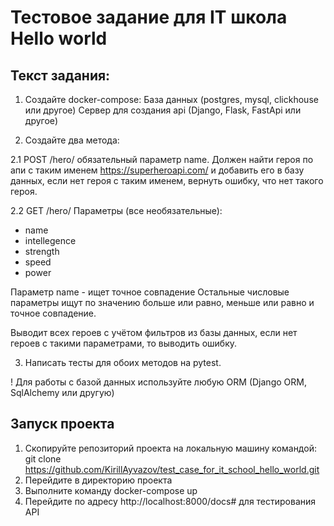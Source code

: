 # Тестовое задание для IT школа Hello world


## Текст задания:
1. Создайте docker-compose:
База данных (postgres, mysql, clickhouse или другое)
Сервер для создания api (Django, Flask, FastApi или другое)

2. Создайте два метода:

2.1 POST /hero/ обязательный параметр name. Должен найти героя по апи с таким именем https://superheroapi.com/ и добавить его в базу данных, если нет героя с таким именем, вернуть ошибку, что нет такого героя.

2.2 GET /hero/
Параметры (все необязательные):
- name
- intellegence
- strength
- speed
- power

Параметр name - ищет точное совпадение
Остальные числовые параметры ищут по значению больше или равно, меньше или равно и точное совпадение.

Выводит всех героев с учётом фильтров из базы данных, если нет героев с такими параметрами, то выводить ошибку.

3. Написать тесты для обоих методов на pytest.

! Для работы с базой данных используйте любую ORM (Django ORM, SqlAlchemy или другую)


## Запуск проекта
1. Скопируйте репозиторий проекта на локальную машину командой:
    git clone https://github.com/KirillAyvazov/test_case_for_it_school_hello_world.git
2. Перейдите в директорию проекта
3. Выполните команду docker-compose up
4. Перейдите по адресу http://localhost:8000/docs# для тестирования API